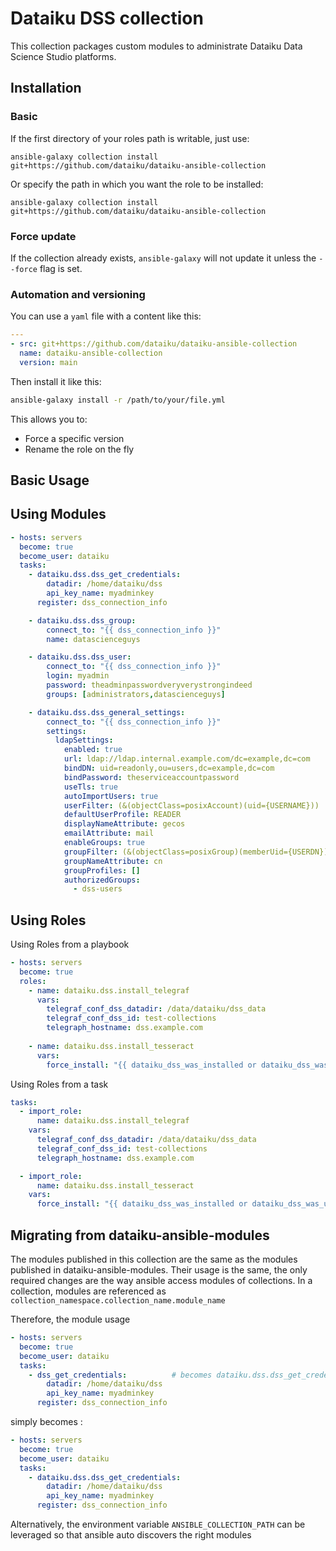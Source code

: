 Dataiku DSS collection
===================

This collection packages custom modules to administrate Dataiku Data Science Studio platforms.


Installation
------------

### Basic

If the first directory of your roles path is writable, just use:

 ```
ansible-galaxy collection install git+https://github.com/dataiku/dataiku-ansible-collection
 ```

Or specify the path in which you want the role to be installed:

 ```
ansible-galaxy collection install git+https://github.com/dataiku/dataiku-ansible-collection
 ```

### Force update

If the collection already exists, `ansible-galaxy` will not update it unless the `--force` flag is set.

### Automation and versioning

You can use a `yaml` file with a content like this:

```YAML
---
- src: git+https://github.com/dataiku/dataiku-ansible-collection
  name: dataiku-ansible-collection
  version: main
```

Then install it like this:

```bash
ansible-galaxy install -r /path/to/your/file.yml
```

This allows you to:
- Force a specific version
- Rename the role on the fly



Basic Usage
----------------

## Using Modules

```YAML
- hosts: servers
  become: true
  become_user: dataiku
  tasks:
    - dataiku.dss.dss_get_credentials:
        datadir: /home/dataiku/dss
        api_key_name: myadminkey
      register: dss_connection_info

    - dataiku.dss.dss_group:
        connect_to: "{{ dss_connection_info }}"
        name: datascienceguys

    - dataiku.dss.dss_user:
        connect_to: "{{ dss_connection_info }}"
        login: myadmin
        password: theadminpasswordveryverystrongindeed
        groups: [administrators,datascienceguys]

    - dataiku.dss.dss_general_settings:
        connect_to: "{{ dss_connection_info }}"
        settings:
          ldapSettings:
            enabled: true
            url: ldap://ldap.internal.example.com/dc=example,dc=com
            bindDN: uid=readonly,ou=users,dc=example,dc=com
            bindPassword: theserviceaccountpassword
            useTls: true
            autoImportUsers: true
            userFilter: (&(objectClass=posixAccount)(uid={USERNAME}))
            defaultUserProfile: READER
            displayNameAttribute: gecos
            emailAttribute: mail
            enableGroups: true
            groupFilter: (&(objectClass=posixGroup)(memberUid={USERDN}))
            groupNameAttribute: cn
            groupProfiles: []
            authorizedGroups: 
              - dss-users
```

## Using Roles

Using Roles from a playbook
```YAML
- hosts: servers
  become: true
  roles:
    - name: dataiku.dss.install_telegraf
      vars:
        telegraf_conf_dss_datadir: /data/dataiku/dss_data
        telegraf_conf_dss_id: test-collections
        telegraph_hostname: dss.example.com
    
    - name: dataiku.dss.install_tesseract
      vars:
        force_install: "{{ dataiku_dss_was_installed or dataiku_dss_was_upgraded }}"
```

Using Roles from a task
```YAML
tasks:
  - import_role:
      name: dataiku.dss.install_telegraf
    vars:
      telegraf_conf_dss_datadir: /data/dataiku/dss_data
      telegraf_conf_dss_id: test-collections
      telegraph_hostname: dss.example.com

  - import_role:
      name: dataiku.dss.install_tesseract
    vars:
      force_install: "{{ dataiku_dss_was_installed or dataiku_dss_was_upgraded }}"
```


Migrating from dataiku-ansible-modules
-----------------------------------------

The modules published in this collection are the same as the modules published in dataiku-ansible-modules. Their usage is the same, the only required changes are the way ansible access modules of collections.
In a collection, modules are referenced as `collection_namespace.collection_name.module_name`

Therefore, the module usage
```YAML
- hosts: servers
  become: true
  become_user: dataiku
  tasks:
    - dss_get_credentials:          # becomes dataiku.dss.dss_get_credentials
        datadir: /home/dataiku/dss
        api_key_name: myadminkey
      register: dss_connection_info
```

simply becomes :
```YAML
- hosts: servers
  become: true
  become_user: dataiku
  tasks:
    - dataiku.dss.dss_get_credentials:
        datadir: /home/dataiku/dss
        api_key_name: myadminkey
      register: dss_connection_info
```

Alternatively, the environment variable `ANSIBLE_COLLECTION_PATH` can be leveraged so that ansible auto discovers the right modules
